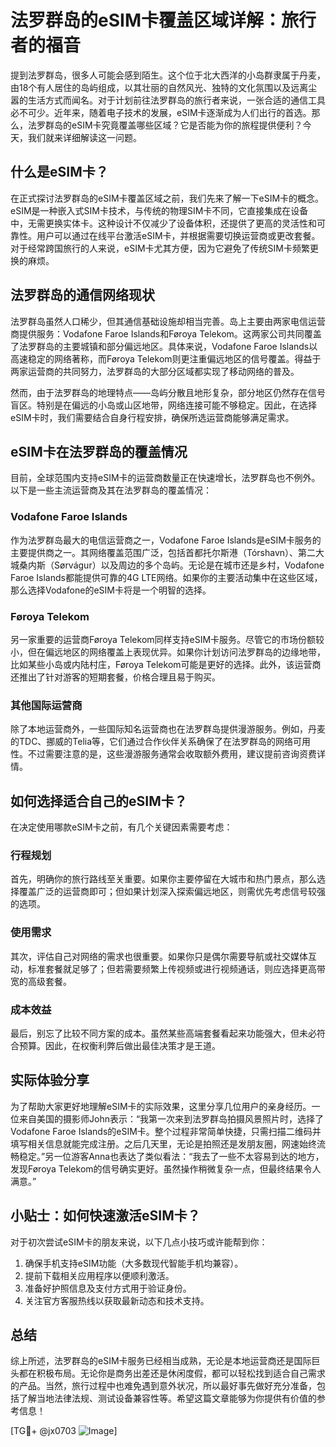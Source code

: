 # 法罗群岛的eSIM卡覆盖区域详解：旅行者的福音

提到法罗群岛，很多人可能会感到陌生。这个位于北大西洋的小岛群隶属于丹麦，由18个有人居住的岛屿组成，以其壮丽的自然风光、独特的文化氛围以及远离尘嚣的生活方式而闻名。对于计划前往法罗群岛的旅行者来说，一张合适的通信工具必不可少。近年来，随着电子技术的发展，eSIM卡逐渐成为人们出行的首选。那么，法罗群岛的eSIM卡究竟覆盖哪些区域？它是否能为你的旅程提供便利？今天，我们就来详细解读这一问题。

## 什么是eSIM卡？

在正式探讨法罗群岛的eSIM卡覆盖区域之前，我们先来了解一下eSIM卡的概念。eSIM是一种嵌入式SIM卡技术，与传统的物理SIM卡不同，它直接集成在设备中，无需更换实体卡。这种设计不仅减少了设备体积，还提供了更高的灵活性和可靠性。用户可以通过在线平台激活eSIM卡，并根据需要切换运营商或更改套餐。对于经常跨国旅行的人来说，eSIM卡尤其方便，因为它避免了传统SIM卡频繁更换的麻烦。

## 法罗群岛的通信网络现状

法罗群岛虽然人口稀少，但其通信基础设施却相当完善。岛上主要由两家电信运营商提供服务：Vodafone Faroe Islands和Føroya Telekom。这两家公司共同覆盖了法罗群岛的主要城镇和部分偏远地区。具体来说，Vodafone Faroe Islands以高速稳定的网络著称，而Føroya Telekom则更注重偏远地区的信号覆盖。得益于两家运营商的共同努力，法罗群岛的大部分区域都实现了移动网络的普及。

然而，由于法罗群岛的地理特点——岛屿分散且地形复杂，部分地区仍然存在信号盲区。特别是在偏远的小岛或山区地带，网络连接可能不够稳定。因此，在选择eSIM卡时，我们需要结合自身行程安排，确保所选运营商能够满足需求。

## eSIM卡在法罗群岛的覆盖情况

目前，全球范围内支持eSIM卡的运营商数量正在快速增长，法罗群岛也不例外。以下是一些主流运营商及其在法罗群岛的覆盖情况：

### Vodafone Faroe Islands
作为法罗群岛最大的电信运营商之一，Vodafone Faroe Islands是eSIM卡服务的主要提供商之一。其网络覆盖范围广泛，包括首都托尔斯港（Tórshavn）、第二大城桑内斯（Sørvágur）以及周边的多个岛屿。无论是在城市还是乡村，Vodafone Faroe Islands都能提供可靠的4G LTE网络。如果你的主要活动集中在这些区域，那么选择Vodafone的eSIM卡将是一个明智的选择。

### Føroya Telekom
另一家重要的运营商Føroya Telekom同样支持eSIM卡服务。尽管它的市场份额较小，但在偏远地区的网络覆盖上表现优异。如果你计划访问法罗群岛的边缘地带，比如某些小岛或内陆村庄，Føroya Telekom可能是更好的选择。此外，该运营商还推出了针对游客的短期套餐，价格合理且易于购买。

### 其他国际运营商
除了本地运营商外，一些国际知名运营商也在法罗群岛提供漫游服务。例如，丹麦的TDC、挪威的Telia等，它们通过合作伙伴关系确保了在法罗群岛的网络可用性。不过需要注意的是，这些漫游服务通常会收取额外费用，建议提前咨询资费详情。

## 如何选择适合自己的eSIM卡？

在决定使用哪款eSIM卡之前，有几个关键因素需要考虑：

### 行程规划
首先，明确你的旅行路线至关重要。如果你主要停留在大城市和热门景点，那么选择覆盖广泛的运营商即可；但如果计划深入探索偏远地区，则需优先考虑信号较强的选项。

### 使用需求
其次，评估自己对网络的需求也很重要。如果你只是偶尔需要导航或社交媒体互动，标准套餐就足够了；但若需要频繁上传视频或进行视频通话，则应选择更高带宽的高级套餐。

### 成本效益
最后，别忘了比较不同方案的成本。虽然某些高端套餐看起来功能强大，但未必符合预算。因此，在权衡利弊后做出最佳决策才是王道。

## 实际体验分享

为了帮助大家更好地理解eSIM卡的实际效果，这里分享几位用户的亲身经历。一位来自美国的摄影师John表示：“我第一次来到法罗群岛拍摄风景照片时，选择了Vodafone Faroe Islands的eSIM卡。整个过程非常简单快捷，只需扫描二维码并填写相关信息就能完成注册。之后几天里，无论是拍照还是发朋友圈，网速始终流畅稳定。”另一位游客Anna也表达了类似看法：“我去了一些不太容易到达的地方，发现Føroya Telekom的信号确实更好。虽然操作稍微复杂一点，但最终结果令人满意。”

## 小贴士：如何快速激活eSIM卡？

对于初次尝试eSIM卡的朋友来说，以下几点小技巧或许能帮到你：
1. 确保手机支持eSIM功能（大多数现代智能手机均兼容）。
2. 提前下载相关应用程序以便顺利激活。
3. 准备好护照信息及支付方式用于验证身份。
4. 关注官方客服热线以获取最新动态和技术支持。

## 总结

综上所述，法罗群岛的eSIM卡服务已经相当成熟，无论是本地运营商还是国际巨头都在积极布局。无论你是商务出差还是休闲度假，都可以轻松找到适合自己需求的产品。当然，旅行过程中也难免遇到意外状况，所以最好事先做好充分准备，包括了解当地法律法规、测试设备兼容性等。希望这篇文章能够为你提供有价值的参考信息！

[TG💪+ @jx0703 ![Image](https://github.com/user-attachments/assets/dbca1d08-cadb-493c-b0ec-ad6f7a83f270)]